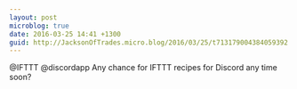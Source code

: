 ```yaml
---
layout: post
microblog: true
date: 2016-03-25 14:41 +1300
guid: http://JacksonOfTrades.micro.blog/2016/03/25/t713179004384059392.html
---
```

@IFTTT @discordapp Any chance for IFTTT recipes for Discord any time soon?
